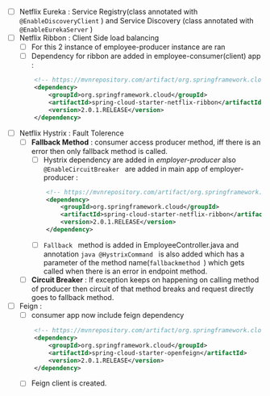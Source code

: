 - [ ] Netflix Eureka : Service Registry(class annotated with ``` @EnableDiscoveryClient```
) and Service Discovery (class annotated with ```@EnableEurekaServer```
)
- [ ] Netflix Ribbon : Client Side load balancing
	- [ ] For this 2 instance of employee-producer instance are ran
	- [ ] Dependency for ribbon are added in employee-consumer(client) app :
	```xml
		<!-- https://mvnrepository.com/artifact/org.springframework.cloud/spring-cloud-starter-netflix-ribbon -->
		<dependency>
		    <groupId>org.springframework.cloud</groupId>
		    <artifactId>spring-cloud-starter-netflix-ribbon</artifactId>
		    <version>2.0.1.RELEASE</version>
		</dependency>

	```
- [ ] Netflix Hystrix : Fault Tolerence 
	- [ ] **Fallback Method** : consumer access producer method, iff there is an error then only fallback method is called.
		- [ ] Hystrix dependency are added in *employer-producer* also ```@EnableCircuitBreaker ``` are added in main app of employer-producer
		:
		```xml
			<!-- https://mvnrepository.com/artifact/org.springframework.cloud/spring-cloud-starter-netflix-ribbon -->
			<dependency>
			    <groupId>org.springframework.cloud</groupId>
			    <artifactId>spring-cloud-starter-netflix-ribbon</artifactId>
			    <version>2.0.1.RELEASE</version>
			</dependency>

		```
		- [ ] ```Fallback ``` method is added in EmployeeController.java and annotation ```java @HystrixCommand ``` is also added which has a parameter of the method name(```fallbackmethod ```) which gets called when there is an error in endpoint method.
	- [ ] **Circuit Breaker** : If exception keeps on happening on calling method of producer then circuit of that method breaks and request directly goes to fallback method.

- [ ] Feign : 
	- [ ] consumer app now include feign dependency
	```xml
		<!-- https://mvnrepository.com/artifact/org.springframework.cloud/spring-cloud-starter-openfeign -->
		<dependency>
		    <groupId>org.springframework.cloud</groupId>
		    <artifactId>spring-cloud-starter-openfeign</artifactId>
		    <version>2.0.1.RELEASE</version>
		</dependency>

	```
	- [ ] Feign client is created. 
